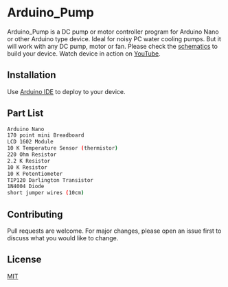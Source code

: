 # Arduino_Pump

Arduino_Pump is a DC pump or motor controller program for Arduino Nano or other Arduino type device. Ideal for noisy PC water cooling pumps. But it will work with any DC pump, motor or fan. Please check the [schematics](https://github.com/LukaszDziwosz/Arduino_Pump/blob/master/schematics.png) to build your device.
Watch device in action on [YouTube](https://www.youtube.com/watch?v=E39hx9vBkv0).

## Installation

Use [Arduino IDE](https://www.arduino.cc/en/main/software) to deploy to your device.


## Part List

```bash
Arduino Nano
170 point mini Breadboard
LCD 1602 Module
10 K Temperature Sensor (thermistor)
220 Ohm Resistor
2.2 K Resistor
10 K Resistor 
10 K Potentiometer 
TIP120 Darlington Transistor
1N4004 Diode
short jumper wires (10cm)
```

## Contributing
Pull requests are welcome. For major changes, please open an issue first to discuss what you would like to change.


## License
[MIT](https://choosealicense.com/licenses/mit/)
